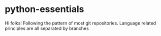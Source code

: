 # python-essentials
Hi folks! Following the pattern of most git repositories. Language related principles are all separated by branches
